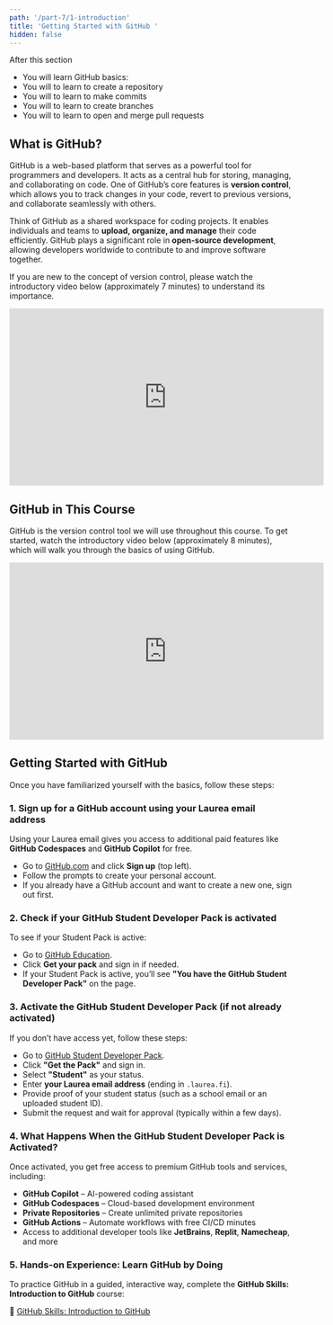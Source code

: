 ```yaml
---
path: '/part-7/1-introduction'
title: 'Getting Started with GitHub '
hidden: false
---
```


<text-box variant='learningObjectives' name='Learning objectives'>

After this section

- You will learn GitHub basics:
- You will to learn to create a repository
- You will to learn to make commits
- You will to learn to create branches
- You will to learn to open and merge pull requests

</text-box>

## What is GitHub?
GitHub is a web-based platform that serves as a powerful tool for programmers and developers. It acts as a central hub for storing, managing, and collaborating on code. One of GitHub’s core features is **version control**, which allows you to track changes in your code, revert to previous versions, and collaborate seamlessly with others.

Think of GitHub as a shared workspace for coding projects. It enables individuals and teams to **upload, organize, and manage** their code efficiently. GitHub plays a significant role in **open-source development**, allowing developers worldwide to contribute to and improve software together.

If you are new to the concept of version control, please watch the introductory video below (approximately 7 minutes) to understand its importance.

<iframe width="560" height="315" src="https://www.youtube.com/embed/Yc8sCSeMhi4?si=AKF0rfVZov6WMolB" title="YouTube video player" frameborder="0" allow="accelerometer; autoplay; clipboard-write; encrypted-media; gyroscope; picture-in-picture; web-share" referrerpolicy="strict-origin-when-cross-origin" allowfullscreen></iframe>

## GitHub in This Course

GitHub is the version control tool we will use throughout this course. To get started, watch the introductory video below (approximately 8 minutes), which will walk you through the basics of using GitHub.

<iframe width="560" height="315" src="https://www.youtube.com/embed/T6o3Ci8Ieag?si=RuGFnVOaA2Fi2ipc" title="YouTube video player" frameborder="0" allow="accelerometer; autoplay; clipboard-write; encrypted-media; gyroscope; picture-in-picture; web-share" referrerpolicy="strict-origin-when-cross-origin" allowfullscreen></iframe>

## Getting Started with GitHub

Once you have familiarized yourself with the basics, follow these steps:

### 1. **Sign up for a GitHub account using your Laurea email address**
Using your Laurea email gives you access to additional paid features like **GitHub Codespaces** and **GitHub Copilot** for free.

- Go to [GitHub.com](https://github.com) and click **Sign up** (top left).
- Follow the prompts to create your personal account.
- If you already have a GitHub account and want to create a new one, sign out first.

### 2. **Check if your GitHub Student Developer Pack is activated**

To see if your Student Pack is active:

- Go to [GitHub Education](https://education.github.com/pack).
- Click **Get your pack** and sign in if needed.
- If your Student Pack is active, you’ll see **"You have the GitHub Student Developer Pack"** on the page.

### 3. **Activate the GitHub Student Developer Pack (if not already activated)**

If you don’t have access yet, follow these steps:

- Go to [GitHub Student Developer Pack](https://education.github.com/pack).
- Click **"Get the Pack"** and sign in.
- Select **"Student"** as your status.
- Enter **your Laurea email address** (ending in `.laurea.fi`).
- Provide proof of your student status (such as a school email or an uploaded student ID).
- Submit the request and wait for approval (typically within a few days).

### 4. **What Happens When the GitHub Student Developer Pack is Activated?**

Once activated, you get free access to premium GitHub tools and services, including:

- **GitHub Copilot** – AI-powered coding assistant
- **GitHub Codespaces** – Cloud-based development environment
- **Private Repositories** – Create unlimited private repositories
- **GitHub Actions** – Automate workflows with free CI/CD minutes
- Access to additional developer tools like **JetBrains**, **Replit**, **Namecheap**, and more

### 5. **Hands-on Experience: Learn GitHub by Doing**

To practice GitHub in a guided, interactive way, complete the **GitHub Skills: Introduction to GitHub** course:

🔗 [GitHub Skills: Introduction to GitHub](https://github.com/skills/introduction-to-github)


